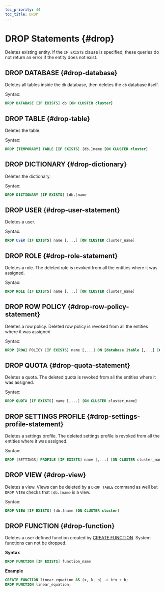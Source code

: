```yaml
---
toc_priority: 44
toc_title: DROP
---
```


# DROP Statements {#drop}

Deletes existing entity. If the `IF EXISTS` clause is specified, these queries do not return an error if the entity does not exist.

## DROP DATABASE {#drop-database}

Deletes all tables inside the `db` database, then deletes the `db` database itself.

Syntax:

``` sql
DROP DATABASE [IF EXISTS] db [ON CLUSTER cluster]
```

## DROP TABLE {#drop-table}

Deletes the table.

Syntax:

``` sql
DROP [TEMPORARY] TABLE [IF EXISTS] [db.]name [ON CLUSTER cluster]
```

## DROP DICTIONARY {#drop-dictionary}

Deletes the dictionary.

Syntax:

``` sql
DROP DICTIONARY [IF EXISTS] [db.]name
```

## DROP USER {#drop-user-statement}

Deletes a user.

Syntax:

``` sql
DROP USER [IF EXISTS] name [,...] [ON CLUSTER cluster_name]
```

## DROP ROLE {#drop-role-statement}

Deletes a role. The deleted role is revoked from all the entities where it was assigned.

Syntax:

``` sql
DROP ROLE [IF EXISTS] name [,...] [ON CLUSTER cluster_name]
```

## DROP ROW POLICY {#drop-row-policy-statement}

Deletes a row policy. Deleted row policy is revoked from all the entities where it was assigned.

Syntax:

``` sql
DROP [ROW] POLICY [IF EXISTS] name [,...] ON [database.]table [,...] [ON CLUSTER cluster_name]
```

## DROP QUOTA {#drop-quota-statement}

Deletes a quota. The deleted quota is revoked from all the entities where it was assigned.

Syntax:

``` sql
DROP QUOTA [IF EXISTS] name [,...] [ON CLUSTER cluster_name]
```

## DROP SETTINGS PROFILE {#drop-settings-profile-statement}

Deletes a settings profile. The deleted settings profile is revoked from all the entities where it was assigned.

Syntax:

``` sql
DROP [SETTINGS] PROFILE [IF EXISTS] name [,...] [ON CLUSTER cluster_name]
```

## DROP VIEW {#drop-view}

Deletes a view. Views can be deleted by a `DROP TABLE` command as well but `DROP VIEW` checks that `[db.]name` is a view.

Syntax:

``` sql
DROP VIEW [IF EXISTS] [db.]name [ON CLUSTER cluster]
```

## DROP FUNCTION {#drop-function}

Deletes a user defined function created by [CREATE FUNCTION](./create/function.md).
System functions can not be dropped.

**Syntax**

``` sql
DROP FUNCTION [IF EXISTS] function_name
```

**Example**

``` sql
CREATE FUNCTION linear_equation AS (x, k, b) -> k*x + b;
DROP FUNCTION linear_equation;
```

